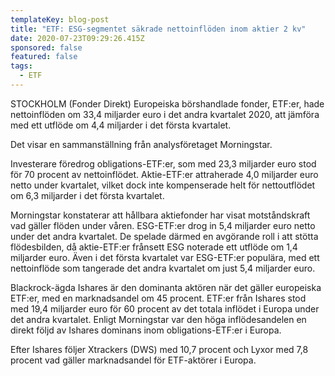 ```yaml
---
templateKey: blog-post
title: "ETF: ESG-segmentet säkrade nettoinflöden inom aktier 2 kv"
date: 2020-07-23T09:29:26.415Z
sponsored: false
featured: false
tags:
  - ETF
---
```

STOCKHOLM (Fonder Direkt) Europeiska börshandlade fonder, ETF:er, hade nettoinflöden om 33,4 miljarder euro i det andra kvartalet 2020, att jämföra med ett utflöde om 4,4 miljarder i det första kvartalet.

Det visar en sammanställning från analysföretaget Morningstar.

Investerare föredrog obligations-ETF:er, som med 23,3 miljarder euro stod för 70 procent av nettoinflödet. Aktie-ETF:er attraherade 4,0 miljarder euro netto under kvartalet, vilket dock inte kompenserade helt för nettoutflödet om 6,3 miljarder i det första kvartalet.

Morningstar konstaterar att hållbara aktiefonder har visat motståndskraft vad gäller flöden under våren. ESG-ETF:er drog in 5,4 miljarder euro netto under det andra kvartalet. De spelade därmed en avgörande roll i att stötta flödesbilden, då aktie-ETF:er frånsett ESG noterade ett utflöde om 1,4 miljarder euro. Även i det första kvartalet var ESG-ETF:er populära, med ett nettoinflöde som tangerade det andra kvartalet om just 5,4 miljarder euro.

Blackrock-ägda Ishares är den dominanta aktören när det gäller europeiska ETF:er, med en marknadsandel om 45 procent. ETF:er från Ishares stod med 19,4 miljarder euro för 60 procent av det totala inflödet i Europa under det andra kvartalet. Enligt Morningstar var den höga inflödesandelen en direkt följd av Ishares dominans inom obligations-ETF:er i Europa.

Efter Ishares följer Xtrackers (DWS) med 10,7 procent och Lyxor med 7,8 procent vad gäller marknadsandel för ETF-aktörer i Europa.